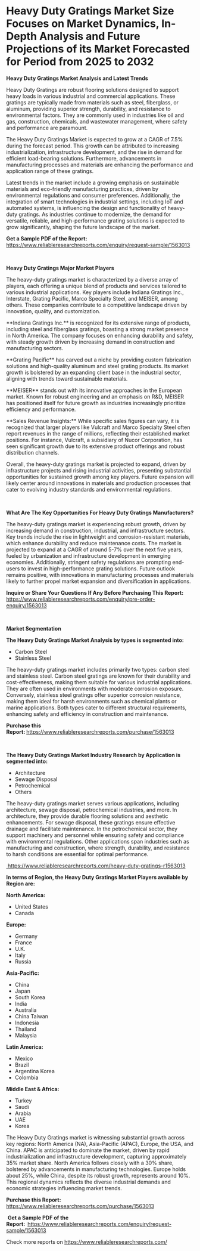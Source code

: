 <p><h1>Heavy Duty Gratings Market Size Focuses on Market Dynamics, In-Depth Analysis and Future Projections of its Market Forecasted for Period from 2025 to 2032</h1></p><p><strong>Heavy Duty Gratings Market Analysis and Latest Trends</strong></p>
<p><p>Heavy Duty Gratings are robust flooring solutions designed to support heavy loads in various industrial and commercial applications. These gratings are typically made from materials such as steel, fiberglass, or aluminum, providing superior strength, durability, and resistance to environmental factors. They are commonly used in industries like oil and gas, construction, chemicals, and wastewater management, where safety and performance are paramount.</p><p>The Heavy Duty Gratings Market is expected to grow at a CAGR of 7.5% during the forecast period. This growth can be attributed to increasing industrialization, infrastructure development, and the rise in demand for efficient load-bearing solutions. Furthermore, advancements in manufacturing processes and materials are enhancing the performance and application range of these gratings.</p><p>Latest trends in the market include a growing emphasis on sustainable materials and eco-friendly manufacturing practices, driven by environmental regulations and consumer preferences. Additionally, the integration of smart technologies in industrial settings, including IoT and automated systems, is influencing the design and functionality of heavy-duty gratings. As industries continue to modernize, the demand for versatile, reliable, and high-performance grating solutions is expected to grow significantly, shaping the future landscape of the market.</p></p>
<p><strong>Get a Sample PDF of the Report:&nbsp;</strong> <a href="https://www.reliableresearchreports.com/enquiry/request-sample/1563013?utm_campaign=2201&utm_medium=2&utm_source=Github&utm_content=ia&utm_term=16022025&utm_id=heavy-duty-gratings">https://www.reliableresearchreports.com/enquiry/request-sample/1563013</a></p>
<p>&nbsp;</p>
<p><strong>Heavy Duty Gratings Major Market Players</strong></p>
<p><p>The heavy-duty gratings market is characterized by a diverse array of players, each offering a unique blend of products and services tailored to various industrial applications. Key players include Indiana Gratings Inc., Interstate, Grating Pacific, Marco Specialty Steel, and MEISER, among others. These companies contribute to a competitive landscape driven by innovation, quality, and customization.</p><p>**Indiana Gratings Inc.** is recognized for its extensive range of products, including steel and fiberglass gratings, boasting a strong market presence in North America. The company focuses on enhancing durability and safety, with steady growth driven by increasing demand in construction and manufacturing sectors.</p><p>**Grating Pacific** has carved out a niche by providing custom fabrication solutions and high-quality aluminum and steel grating products. Its market growth is bolstered by an expanding client base in the industrial sector, aligning with trends toward sustainable materials.</p><p>**MEISER** stands out with its innovative approaches in the European market. Known for robust engineering and an emphasis on R&D, MEISER has positioned itself for future growth as industries increasingly prioritize efficiency and performance.</p><p>**Sales Revenue Insights:** While specific sales figures can vary, it is recognized that larger players like Vulcraft and Marco Specialty Steel often report revenues in the range of millions, reflecting their established market positions. For instance, Vulcraft, a subsidiary of Nucor Corporation, has seen significant growth due to its extensive product offerings and robust distribution channels.</p><p>Overall, the heavy-duty gratings market is projected to expand, driven by infrastructure projects and rising industrial activities, presenting substantial opportunities for sustained growth among key players. Future expansion will likely center around innovations in materials and production processes that cater to evolving industry standards and environmental regulations.</p></p>
<p>&nbsp;</p>
<p><strong>What Are The Key Opportunities For Heavy Duty Gratings Manufacturers?</strong></p>
<p><p>The heavy-duty gratings market is experiencing robust growth, driven by increasing demand in construction, industrial, and infrastructure sectors. Key trends include the rise in lightweight and corrosion-resistant materials, which enhance durability and reduce maintenance costs. The market is projected to expand at a CAGR of around 5-7% over the next five years, fueled by urbanization and infrastructure development in emerging economies. Additionally, stringent safety regulations are prompting end-users to invest in high-performance grating solutions. Future outlook remains positive, with innovations in manufacturing processes and materials likely to further propel market expansion and diversification in applications.</p></p>
<p><strong>Inquire or Share Your Questions If Any Before Purchasing This Report:</strong> <a href="https://www.reliableresearchreports.com/enquiry/pre-order-enquiry/1563013?utm_campaign=2201&utm_medium=2&utm_source=Github&utm_content=ia&utm_term=16022025&utm_id=heavy-duty-gratings">https://www.reliableresearchreports.com/enquiry/pre-order-enquiry/1563013</a></p>
<p>&nbsp;</p>
<p><strong>Market Segmentation</strong></p>
<p><strong>The Heavy Duty Gratings Market Analysis by types is segmented into:</strong></p>
<p><ul><li>Carbon Steel</li><li>Stainless Steel</li></ul></p>
<p><p>The heavy-duty gratings market includes primarily two types: carbon steel and stainless steel. Carbon steel gratings are known for their durability and cost-effectiveness, making them suitable for various industrial applications. They are often used in environments with moderate corrosion exposure. Conversely, stainless steel gratings offer superior corrosion resistance, making them ideal for harsh environments such as chemical plants or marine applications. Both types cater to different structural requirements, enhancing safety and efficiency in construction and maintenance.</p></p>
<p><strong>Purchase this Report:&nbsp;</strong><a href="https://www.reliableresearchreports.com/purchase/1563013?utm_campaign=2201&utm_medium=2&utm_source=Github&utm_content=ia&utm_term=16022025&utm_id=heavy-duty-gratings">https://www.reliableresearchreports.com/purchase/1563013</a></p>
<p>&nbsp;</p>
<p><strong>The Heavy Duty Gratings Market Industry Research by Application is segmented into:</strong></p>
<p><ul><li>Architecture</li><li>Sewage Disposal</li><li>Petrochemical</li><li>Others</li></ul></p>
<p><p>The heavy-duty gratings market serves various applications, including architecture, sewage disposal, petrochemical industries, and more. In architecture, they provide durable flooring solutions and aesthetic enhancements. For sewage disposal, these gratings ensure effective drainage and facilitate maintenance. In the petrochemical sector, they support machinery and personnel while ensuring safety and compliance with environmental regulations. Other applications span industries such as manufacturing and construction, where strength, durability, and resistance to harsh conditions are essential for optimal performance.</p></p>
<p><a href="https://www.reliableresearchreports.com/heavy-duty-gratings-r1563013?utm_campaign=2201&utm_medium=2&utm_source=Github&utm_content=ia&utm_term=16022025&utm_id=heavy-duty-gratings">&nbsp;https://www.reliableresearchreports.com/heavy-duty-gratings-r1563013</a></p>
<p><strong>In terms of Region, the Heavy Duty Gratings Market Players available by Region are:</strong></p>
<p>
    <p> <strong> North America: </strong>
        <ul>
            <li>United States</li>
            <li>Canada</li>
        </ul>
        </p> 
    <p> <strong> Europe: </strong>
        <ul>
            <li>Germany</li>
            <li>France</li>
            <li>U.K.</li>
            <li>Italy</li>
            <li>Russia</li>
        </ul>
        </p> 
    <p> <strong> Asia-Pacific: </strong>
        <ul>
            <li>China</li>
            <li>Japan</li>
            <li>South Korea</li>
            <li>India</li>
            <li>Australia</li>
            <li>China Taiwan</li>
            <li>Indonesia</li>
            <li>Thailand</li>
            <li>Malaysia</li>
        </ul>
        </p> 
    <p> <strong> Latin America: </strong>
        <ul>
            <li>Mexico</li>
            <li>Brazil</li>
            <li>Argentina Korea</li>
            <li>Colombia</li>
        </ul>
        </p> 
    <p> <strong> Middle East & Africa: </strong>
        <ul>
            <li>Turkey</li>
            <li>Saudi</li>
            <li>Arabia</li>
            <li>UAE</li>
            <li>Korea</li>
        </ul>
    </p>
    </p>
<p><p>The Heavy Duty Gratings market is witnessing substantial growth across key regions: North America (NA), Asia-Pacific (APAC), Europe, the USA, and China. APAC is anticipated to dominate the market, driven by rapid industrialization and infrastructure development, capturing approximately 35% market share. North America follows closely with a 30% share, bolstered by advancements in manufacturing technologies. Europe holds about 25%, while China, despite its robust growth, represents around 10%. This regional dynamics reflects the diverse industrial demands and economic strategies influencing market trends.</p></p>
<p><strong>Purchase this Report: </strong><a href="https://www.reliableresearchreports.com/purchase/1563013?utm_campaign=2201&utm_medium=2&utm_source=Github&utm_content=ia&utm_term=16022025&utm_id=heavy-duty-gratings">https://www.reliableresearchreports.com/purchase/1563013</a></p>
<p>&nbsp;<strong>Get a Sample PDF of the Report:&nbsp;&nbsp;</strong><a href="https://www.reliableresearchreports.com/enquiry/request-sample/1563013?utm_campaign=2201&utm_medium=2&utm_source=Github&utm_content=ia&utm_term=16022025&utm_id=heavy-duty-gratings">https://www.reliableresearchreports.com/enquiry/request-sample/1563013</a></p>
<p><strong></strong></p>
<p>Check more reports on <a href="https://www.reliableresearchreports.com/?utm_campaign=2201&utm_medium=2&utm_source=Github&utm_content=ia&utm_term=16022025&utm_id=heavy-duty-gratings">https://www.reliableresearchreports.com/</a></p>